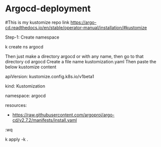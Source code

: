 # Argocd-deployment

#This is my kustomize repo link 
https://argo-cd.readthedocs.io/en/stable/operator-manual/installation/#kustomize

Step-1: Create namespace

k create ns argocd

Then just make a directory argocd or with any name, then go to that directory
cd argocd
Create a file name kustomization.yaml
Then paste the below kustomize content

apiVersion: kustomize.config.k8s.io/v1beta1

kind: Kustomization

namespace: argocd

resources:

- https://raw.githubusercontent.com/argoproj/argo-cd/v2.7.2/manifests/install.yaml

:wq

k apply -k .



